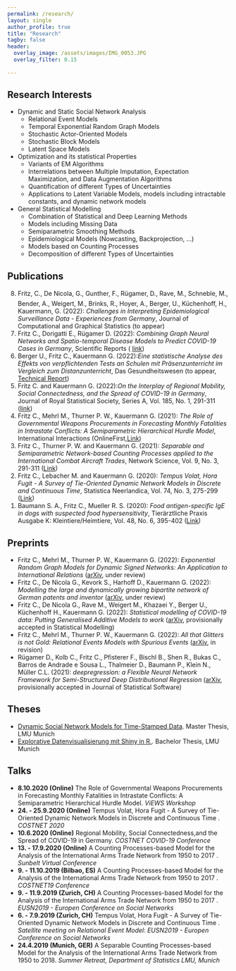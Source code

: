 ```yaml
---
permalink: /research/
layout: single
author_profile: true
title: "Research"
tagby: false
header:
  overlay_image: /assets/images/IMG_0053.JPG
  overlay_filter: 0.15
  
---
```


Research Interests
---------------

+ Dynamic and Static Social Network Analysis 
  + Relational Event Models
  + Temporal Exponential Random Graph Models 
  + Stochastic Actor-Oriented Models
  + Stochastic Block Models 
  + Latent Space Models 
+ Optimization and its statistical Properties
  + Variants of EM Algorithms 
  + Interrelations between Multiple Imputation, Expectation Maximization, and Data Augmentation Algorithms 
  + Quantification of different Types of Uncertainties    
  + Applications to Latent Variable Models, models including intractable constants, and dynamic network models 
+ General Statistical Modelling 
  + Combination of Statistical and Deep Learning Methods
  + Models including Missing Data
  + Semiparametric Smoothing Methods 
  + Epidemiological Models (Nowcasting, Backprojection, ...)  
  + Models based on Counting Processes
  + Decomposition of different Types of Uncertainties  
  

Publications
---------------


<ol reversed>
   <li>Fritz, C., De Nicola, G., Gunther, F., Rügamer, D., Rave, M., Schneble, M., Bender, A., Weigert, M., Brinks, R., Hoyer, A., Berger, U., Küchenhoff, H., Kauermann, G.  (2022): <em>Challenges in Interpreting Epidemiological Surveillance Data - Experiences from Germany</em>, Journal of Computational and Graphical Statistics (to appear) </li>
 <li>Fritz C., Dorigatti E., R&uuml;gamer D. (2022): <em>Combining Graph Neural Networks and Spatio-temporal Disease Models to Predict COVID-19 Cases in Germany</em>, Scientific Reports (
<a href="https://www.nature.com/articles/s41598-022-07757-5">link</a>) </li>
  <li>Berger U., Fritz C., Kauermann G.  (2022):<em>Eine statistische Analyse des Effekts von verpflichtenden Tests an Schulen mit Pr&auml;senzunterricht im Vergleich zum Distanzunterricht</em>, Das Gesundheitswesen (to appear, <a href="https://epub.ub.uni-muenchen.de/76005/1/tr000.pdf">Technical Report</a>)</li>
  <li>Fritz C. and Kauermann G.  (2022):<em>On the Interplay of Regional Mobility, Social Connectedness, and the Spread of COVID-19 in Germany</em>, Journal of Royal Statistical Society, Series A, Vol. 185, No. 1, 291-311 (<a href="https://rss.onlinelibrary.wiley.com/doi/10.1111/rssa.12753">link</a>)
</li>
  <li>Fritz C., Mehrl M., Thurner P. W., Kauermann G. (2021): <em>The Role of Governmental Weapons Procurements in Forecasting Monthly Fatalities in Intrastate Conflicts: A Semiparametric Hierarchical Hurdle Model</em>, International Interactions (OnlineFirst,<a href="https://www.tandfonline.com/doi/full/10.1080/03050629.2022.1993210">Link</a>)
</li>
  <li>Fritz C., Thurner P. W. and Kauermann G. (2021): <em>Separable and Semiparametric Network-based Counting Processes applied to the International Combat Aircraft Trades</em>, Network Science, Vol. 9, No. 3, 291-311 (<a href="https://www.cambridge.org/core/journals/network-science/article/separable-and-semiparametric-networkbased-counting-processes-applied-to-the-international-combat-aircraft-trades/0D57EC7B7E1775B0BEF72BDE101E507F">Link</a>)</li>
  <li>Fritz C., Lebacher M. and Kauermann G. (2020): <em>Tempus Volat, Hora Fugit - A Survey of Tie-Oriented Dynamic Network Models in Discrete and Continuous Time</em>, Statistica Neerlandica, Vol. 74, No. 3, 275-299 (<a href="https://onlinelibrary.wiley.com/doi/full/10.1111/stan.12198">Link</a>)
</li>
 <li> Baumann S. A., Fritz C.,&nbsp;Mueller R. S. (2020): <em>Food antigen-specific IgE in dogs with suspected food hypersensitivity</em>, Tier&auml;rztliche Praxis Ausgabe K: Kleintiere/Heimtiere, Vol. 48, No. 6, 395-402 (<a href="https://www.thieme-connect.de/products/ejournals/abstract/10.1055/a-1274-9210">Link</a>)
  </li>
</ol>

Preprints
---------------

+ Fritz C., Mehrl M., Thurner P. W., Kauermann G. (2022): *Exponential Random Graph Models for Dynamic Signed Networks: An Application to International Relations* ([arXiv](https://arxiv.org/abs/2205.13411), under review)
+ Fritz C., De Nicola G., Kevork S., Harhoff D., Kauermann G. (2022): *Modelling the large and dynamically growing bipartite network of German patents and inventor* ([arXiv](https://arxiv.org/abs/2201.09744), under review)
+ Fritz C., De Nicola G., Rave M., Weigert M., Khazaei Y., Berger U.,	K&uuml;chenhoff H., Kauermann G. (2022): *Statistical modelling of COVID-19 data: Putting Generalised Additive Models to work* ([arXiv](https://arxiv.org/abs/2201.02182), provisionally accepted in Statistical Modelling)
+ Fritz C., Mehrl M., Thurner P. W., Kauermann G.   (2022): *All that Glitters is not Gold: Relational Events Models with Spurious Events* ([arXiv](https://arxiv.org/abs/2109.10348), in revision)
+ R&uuml;gamer D., Kolb C., Fritz C., Pfisterer F., Bischl B., Shen R., Bukas C., Barros de Andrade e Sousa L., Thalmeier D., Baumann P., Klein N., M&uuml;ller C.L. (2021): *deepregression: a Flexible Neural Network Framework for Semi-Structured Deep Distributional Regression* ([arXiv](https://arxiv.org/abs/2104.02705), provisionally accepted in Journal of Statistical Software)


Theses
---------------
+ [Dynamic Social Network Models for Time-Stamped Data](https://epub.ub.uni-muenchen.de/60292/). Master Thesis, LMU Munich
+ [Explorative Datenvisualisierung mit Shiny in R.](https://epub.ub.uni-muenchen.de/29575/). Bachelor Thesis, LMU Munich


Talks
---------------

+ __8.10.2020 (Online)__ The Role of Governmental Weapons Procurements in Forecasting Monthly Fatalities in Intrastate Conflicts: A Semiparametric Hierarchical Hurdle Model. *ViEWS Workshop*
+ __24. - 25.9.2020 (Online)__ Tempus Volat, Hora Fugit - A Survey of Tie-Oriented Dynamic Network Models in Discrete and Continuous Time
. *COSTNET 2020*
+ __10.6.2020 (Online)__ Regional Mobility, Social Connectedness,and the Spread of COVID-19 in Germany. *COSTNET COVID-19 Conference*
+ __13. - 17.9.2020 (Online)__ A Counting Processes-based Model for the Analysis of the International Arms Trade Network from 1950 to 2017
. *Sunbelt Virtual Conference*
+ __9. - 11.10.2019 (Bilbao, ES)__ A Counting Processes-based Model for the Analysis of the International Arms Trade Network from 1950 to 2017
. *COSTNET19 Conference*
+ __9. - 11.9.2019 (Zurich, CH)__ A Counting Processes-based Model for the Analysis of the International Arms Trade Network from 1950 to 2017
. *EUSN2019 - Europen Conference on Social Networks*
+ __6. - 7.9.2019 (Zurich, CH)__ Tempus Volat, Hora Fugit - A Survey of Tie-Oriented Dynamic Network Models in Discrete and Continuous Time
. *Satellite meeting on Relational Event Model: EUSN2019 - Europen Conference on Social Networks*
+ __24.4.2019 (Munich, GER)__ A Separable Counting Processes-based Model for the Analysis of the International Arms Trade Network from 1950 to 2018. *Summer Retreat, Department of Statistics LMU, Munich*

